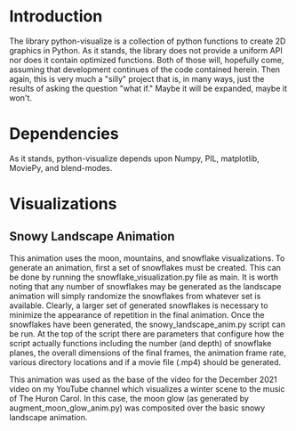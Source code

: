 # Introduction
The library python-visualize is a collection of python functions to create 2D graphics in Python.  As it stands, the library does not provide a uniform API nor does it contain optimized functions.  Both of those will, hopefully come, assuming that development continues of the code contained herein.  Then again, this is very much a "silly" project that is, in many ways, just the results of asking the question "what if."  Maybe it will be expanded, maybe it won't.

# Dependencies
As it stands, python-visualize depends upon Numpy, PIL, matplotlib, MoviePy, and blend-modes.

# Visualizations

## Snowy Landscape Animation
This animation uses the moon, mountains, and snowflake visualizations.  To generate an animation, first a set of snowflakes must be created.  This can be done by running the snowflake_visualization.py file as main.  It is worth noting that any number of snowflakes may be generated as the landscape animation will simply randomize the snowflakes from whatever set is available.  Clearly, a larger set of generated snowflakes is necessary to minimize the appearance of repetition in the final animation.  Once the snowflakes have been generated, the snowy_landscape_anim.py script can be run.  At the top of the script there are parameters that configure how the script actually functions including the number (and depth) of snowflake planes, the overall dimensions of the final frames, the animation frame rate, various directory locations and if a movie file (.mp4) should be generated.

This animation was used as the base of the video for the December 2021 video on my YouTube channel which visualizes a winter scene to the music of The Huron Carol.  In this case, the moon glow (as generated by augment_moon_glow_anim.py) was composited over the basic snowy landscape animation.
